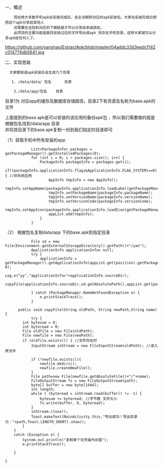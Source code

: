 一、概述

        现在绝大多数手机apk在安装完成后，会主动删除对应的apk安装包，大家在安装完成后想把这个apk分享给其他人
        还需要在去找到对应的下载链接才可以分享给亲戚朋友。
        此项目的主要功能就是将安装过后的文件导出成apk 另存在手机目录，这样大家就可以分享apk给任何人了。



https://github.com/yanshao/ExtractApk/blob/master/04addc33d3eedcf142c014774db5641.jpg


二、实现思路

      大家都知道apk安装后会生成几个目录

       1. /data/data/ 包名      目录

        2./data/app/包名    目录

目录1为 对应app的缓存及数据库存储路径，目录2下有资源及名称为base.apk的文件

上面提到的base.apk是可以安装的该应用的备份apk包  ，所以我们需要做的就是根据包名找到/data/app  目录  
并将其目录下的base.apk复制一份到我们指定的目录即可

（1）获取手机中所有安装的app


                List<PackageInfo> packages = getPackageManager().getInstalledPackages(0);
                for (int i = 0; i < packages.size(); i++) {
                    PackageInfo packageInfo = packages.get(i);
                    if((packageInfo.applicationInfo.flags&ApplicationInfo.FLAG_SYSTEM)==0) { //非系统应用
                        AppInfo tmpInfo = new AppInfo();
                        tmpInfo.setAppName(packageInfo.applicationInfo.loadLabel(getPackageManager()).toString());
                        tmpInfo.setPackageName(packageInfo.packageName);
                        tmpInfo.setVersionName(packageInfo.versionName);
                        tmpInfo.setVersionCode(packageInfo.versionCode);
                        tmpInfo.setAppIcon(packageInfo.applicationInfo.loadIcon(getPackageManager()));
                        appList.add(tmpInfo);
                    }
                }
（2） 根据包名复制data/app 下的base.apk到指定目录


                File sd = new File(Environment.getExternalStorageDirectory().getPath()+"/yan");
                ApplicationInfo applicationInfo= null;
                try {
                    applicationInfo = getPackageManager().getApplicationInfo(appList.get(position).getPackageName(), 0);
                    Log.e("yy","applicationInfo="+applicationInfo.sourceDir);
                 copyFile(applicationInfo.sourceDir,sd.getAbsolutePath(),appList.get(position).getAppName()+".apk");

                } catch (PackageManager.NameNotFoundException e) {
                    e.printStackTrace();
                }
                
          public void copyFile(String oldPath, String newPath,String name) {
                try {
            int bytesum = 0;
            int byteread = 0;
            File oldfile = new File(oldPath);
            File newfile = new File(newPath);
            if (oldfile.exists()) { //文件存在时
                InputStream inStream = new FileInputStream(oldPath); //读入原文件

                if (!newfile.exists()){
                    newfile.mkdirs();
                    newfile.createNewFile();
                }
                File path=new File(newfile.getAbsoluteFile()+"/"+name);
                FileOutputStream fs = new FileOutputStream(path);
                byte[] buffer = new byte[1444];
                int length;
                while ( (byteread = inStream.read(buffer)) != -1) {
                    bytesum += byteread; //字节数 文件大小
                    fs.write(buffer, 0, byteread);
                }
                inStream.close();
                Toast.makeText(MainActivity.this,"导出成功！导出目录为："+path,Toast.LENGTH_SHORT).show();
            }
        }
        catch (Exception e) {
            System.out.println("复制单个文件操作出错");
            e.printStackTrace();

        }

    }
                
